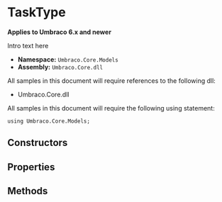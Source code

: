# TaskType

**Applies to Umbraco 6.x and newer**

Intro text here

 * **Namespace:** `Umbraco.Core.Models` 
 * **Assembly:** `Umbraco.Core.dll`

All samples in this document will require references to the following dll:

* Umbraco.Core.dll

All samples in this document will require the following using statement:
	
	using Umbraco.Core.Models;

## Constructors

## Properties

## Methods